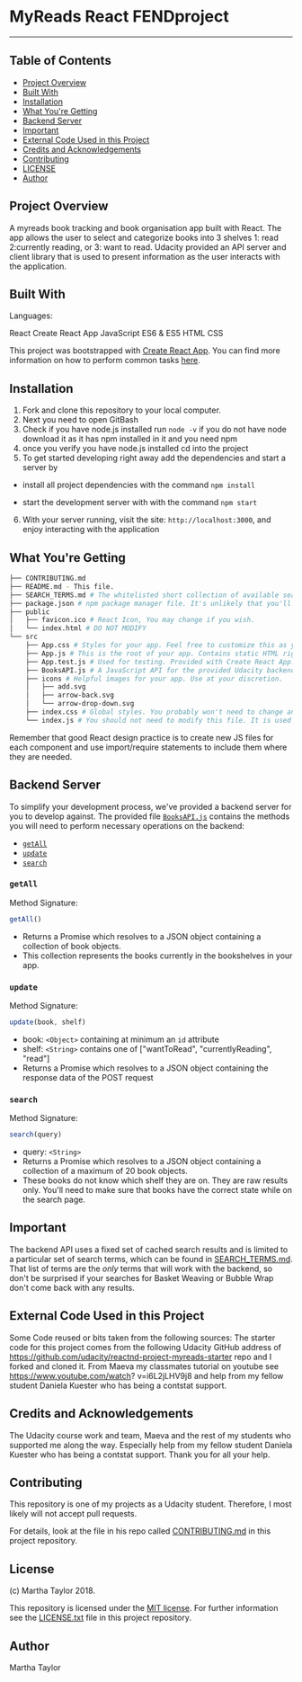 # MyReads React FENDproject 
---

## Table of Contents

- [Project Overview](#ProjectOverview)
- [Built With](#BuiltWith)
- [Installation](#Installation)
- [What You're Getting](#WhatYou'reGetting)
- [Backend Server](#BackendServer)
- [Important](#important)
- [External Code Used in this Project](#ExternalCodeUsedinthisProject)
- [Credits and Acknowledgements](#creditsandacknowledgements)
- [Contributing](#contributing)
- [LICENSE](#LICENSE)
- [Author](#Author)


## Project Overview

A myreads book tracking and book organisation app built with React. The app allows the user to select and categorize books into 3 shelves 1: read 2:currently reading, or 3: want to read. Udacity provided an API server and client library that is used to present information as the user interacts with the application.

## Built With

Languages:

React
Create React App
JavaScript ES6 & ES5
HTML
CSS

This project was bootstrapped with [Create React App](https://github.com/facebookincubator/create-react-app). You can find more information on how to perform common tasks [here](https://github.com/facebookincubator/create-react-app/blob/master/packages/react-scripts/template/README.md).

## Installation

1. Fork and clone this repository to your local computer.
2. Next you need to open GitBash
3. Check if you have node.js installed run ```node -v``` if you do not have node download it as it has npm installed in it and you need npm 
4. once you verify you have node.js installed cd into the project 
5. To get started developing right away add the dependencies and start a server by

* install all project dependencies with the command ```npm install```

* start the development server with with the command ```npm start```

6. With your server running, visit the site: `http://localhost:3000`, and enjoy interacting with the application

## What You're Getting
```bash
├── CONTRIBUTING.md
├── README.md - This file.
├── SEARCH_TERMS.md # The whitelisted short collection of available search terms for you to use with your app.
├── package.json # npm package manager file. It's unlikely that you'll need to modify this.
├── public
│   ├── favicon.ico # React Icon, You may change if you wish.
│   └── index.html # DO NOT MODIFY
└── src
    ├── App.css # Styles for your app. Feel free to customize this as you desire.
    ├── App.js # This is the root of your app. Contains static HTML right now.
    ├── App.test.js # Used for testing. Provided with Create React App. Testing is encouraged, but not required.
    ├── BooksAPI.js # A JavaScript API for the provided Udacity backend. Instructions for the methods are below.
    ├── icons # Helpful images for your app. Use at your discretion.
    │   ├── add.svg
    │   ├── arrow-back.svg
    │   └── arrow-drop-down.svg
    ├── index.css # Global styles. You probably won't need to change anything here.
    └── index.js # You should not need to modify this file. It is used for DOM rendering only.
```

Remember that good React design practice is to create new JS files for each component and use import/require statements to include them where they are needed.

## Backend Server

To simplify your development process, we've provided a backend server for you to develop against. The provided file [`BooksAPI.js`](src/BooksAPI.js) contains the methods you will need to perform necessary operations on the backend:

* [`getAll`](#getall)
* [`update`](#update)
* [`search`](#search)

### `getAll`

Method Signature:

```js
getAll()
```

* Returns a Promise which resolves to a JSON object containing a collection of book objects.
* This collection represents the books currently in the bookshelves in your app.

### `update`

Method Signature:

```js
update(book, shelf)
```

* book: `<Object>` containing at minimum an `id` attribute
* shelf: `<String>` contains one of ["wantToRead", "currentlyReading", "read"]  
* Returns a Promise which resolves to a JSON object containing the response data of the POST request

### `search`

Method Signature:

```js
search(query)
```

* query: `<String>`
* Returns a Promise which resolves to a JSON object containing a collection of a maximum of 20 book objects.
* These books do not know which shelf they are on. They are raw results only. You'll need to make sure that books have the correct state while on the search page.

## Important

The backend API uses a fixed set of cached search results and is limited to a particular set of search terms, which can be found in [SEARCH_TERMS.md](SEARCH_TERMS.md). That list of terms are the _only_ terms that will work with the backend, so don't be surprised if your searches for Basket Weaving or Bubble Wrap don't come back with any results.

## External Code Used in this Project

Some Code reused or bits taken from the following sources:
The starter code for this project comes from the following Udacity GitHub address of https://github.com/udacity/reactnd-project-myreads-starter repo and I forked and cloned it.
From Maeva my classmates tutorial on youtube see https://www.youtube.com/watch? v=i6L2jLHV9j8 and help from my fellow student Daniela Kuester 
who has being a contstat support.

## Credits and Acknowledgements

The Udacity course work and team, Maeva and the rest of my students who supported me along the way. Especially help from my fellow student Daniela Kuester who has being a contstat support. Thank you for all your help. 

## Contributing

This repository is one of my projects as a Udacity student. Therefore, I most likely will not accept pull requests.

For details, look at the file in his repo called [CONTRIBUTING.md](CONTRIBUTING.md) in this project repository.

## License

(c) Martha Taylor 2018.

This repository is licensed under the [MIT license](https://choosealicense.com/licenses/mit/#). For further information see the [LICENSE.txt](LICENSE.txt) file in this project repository.

## Author

Martha Taylor

